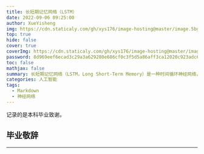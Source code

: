 ```yaml
---
title: 长短期记忆网络（LSTM）
date: 2022-09-06 09:25:00
author: XueYisheng
img: https://cdn.staticaly.com/gh/xys176/image-hosting@master/image.5bgoyw79ji80.webp
top: true
hide: false
cover: true
coverImg: https://cdn.staticaly.com/gh/xys176/image-hosting@master/image.5bgoyw79ji80.webp
password: 8d969eef6ecad3c29a3a629280e686cf0c3f5d5a86aff3ca12020c923adc6c92
toc: false
mathjax: false
summary: 长短期记忆网络（LSTM，Long Short-Term Memory）是一种时间循环神经网络，是为了解决一般的RNN（循环神经网络）存在的长期依赖问题而专门设计出来的，所有的RNN都具有一种重复神经网络模块的链式形式。
categories: 人工智能
tags:
  - Markdown
  - 神经网络
---
```

记录的是本科毕业致谢。

## 毕业敬辞


___

